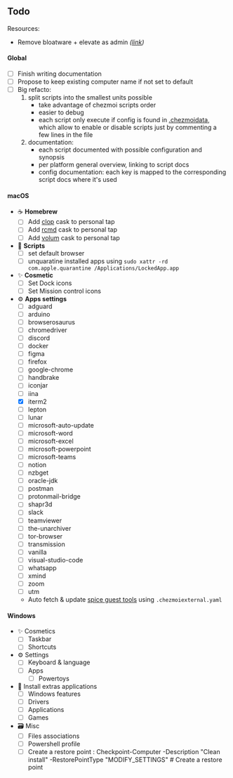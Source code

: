 ## Todo

Resources:

- Remove bloatware + elevate as admin _([link](https://raw.githubusercontent.com/Sycnex/Windows10Debloater/master/Windows10DebloaterGUI.ps1))_

#### Global

- [ ] Finish writing documentation
- [ ] Propose to keep existing computer name if not set to default
- [ ] Big refacto:
  1.  split scripts into the smallest units possible
      - take advantage of chezmoi scripts order
      - easier to debug
      - each script only execute if config is found in [.chezmoidata](/home/.chezmoidata.yaml), which allow to enable or disable scripts just by commenting a few lines in the file
  2.  documentation:
      - each script documented with possible configuration and synopsis
      - per platform general overview, linking to script docs
      - config documentation: each key is mapped to the corresponding script docs where it's used

#### macOS

- ☕️ **Homebrew**
  - [ ] Add [clop](https://lowtechguys.com/clop/) cask to personal tap
  - [ ] Add [rcmd](https://lowtechguys.com/rcmd/) cask to personal tap
  - [ ] Add [volum](https://lowtechguys.com/volum/) cask to personal tap
- 🤖 **Scripts**
  - [ ] set default browser
  - [ ] unquaratine installed apps using `sudo xattr -rd com.apple.quarantine /Applications/LockedApp.app`
- ✨ **Cosmetic**
  - [ ] Set Dock icons
  - [ ] Set Mission control icons
- ⚙️ **Apps settings**
  - [ ] adguard
  - [ ] arduino
  - [ ] browserosaurus
  - [ ] chromedriver
  - [ ] discord
  - [ ] docker
  - [ ] figma
  - [ ] firefox
  - [ ] google-chrome
  - [ ] handbrake
  - [ ] iconjar
  - [ ] iina
  - [x] iterm2
  - [ ] lepton
  - [ ] lunar
  - [ ] microsoft-auto-update
  - [ ] microsoft-word
  - [ ] microsoft-excel
  - [ ] microsoft-powerpoint
  - [ ] microsoft-teams
  - [ ] notion
  - [ ] nzbget
  - [ ] oracle-jdk
  - [ ] postman
  - [ ] protonmail-bridge
  - [ ] shapr3d
  - [ ] slack
  - [ ] teamviewer
  - [ ] the-unarchiver
  - [ ] tor-browser
  - [ ] transmission
  - [ ] vanilla
  - [ ] visual-studio-code
  - [ ] whatsapp
  - [ ] xmind
  - [ ] zoom
  - [ ] utm
  - Auto fetch & update [spice guest tools](https://github.com/utmapp/qemu/releases/download/v6.2.0-utm/spice-guest-tools-0.164.3.iso) using `.chezmoiexternal.yaml`

#### Windows

- ✨ Cosmetics
  - [ ] Taskbar
  - [ ] Shortcuts
- ⚙️ Settings
  - [ ] Keyboard & language
  - [ ] Apps
    - [ ] Powertoys
- 📀 Install extras applications
  - [ ] Windows features
  - [ ] Drivers
  - [ ] Applications
  - [ ] Games
- 🗃 Misc
  - [ ] Files associations
  - [ ] Powershell profile
  - [ ] Create a restore point : Checkpoint-Computer -Description "Clean install" -RestorePointType "MODIFY_SETTINGS" # Create a restore point
